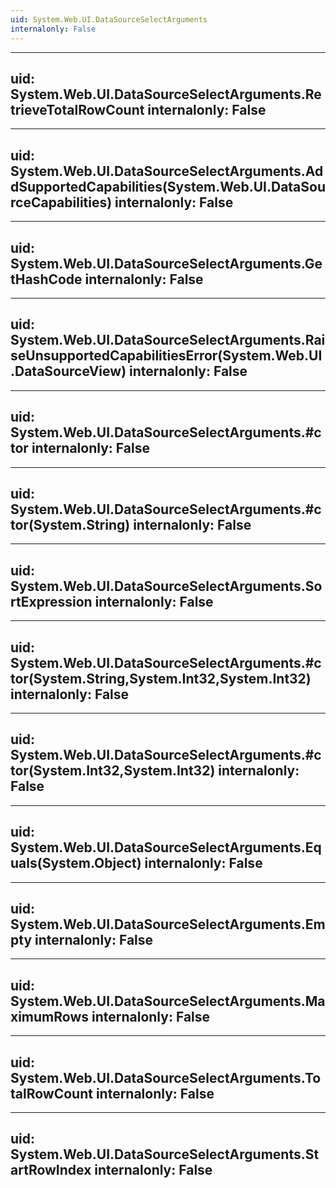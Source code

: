```yaml
---
uid: System.Web.UI.DataSourceSelectArguments
internalonly: False
---
```


---
uid: System.Web.UI.DataSourceSelectArguments.RetrieveTotalRowCount
internalonly: False
---

---
uid: System.Web.UI.DataSourceSelectArguments.AddSupportedCapabilities(System.Web.UI.DataSourceCapabilities)
internalonly: False
---

---
uid: System.Web.UI.DataSourceSelectArguments.GetHashCode
internalonly: False
---

---
uid: System.Web.UI.DataSourceSelectArguments.RaiseUnsupportedCapabilitiesError(System.Web.UI.DataSourceView)
internalonly: False
---

---
uid: System.Web.UI.DataSourceSelectArguments.#ctor
internalonly: False
---

---
uid: System.Web.UI.DataSourceSelectArguments.#ctor(System.String)
internalonly: False
---

---
uid: System.Web.UI.DataSourceSelectArguments.SortExpression
internalonly: False
---

---
uid: System.Web.UI.DataSourceSelectArguments.#ctor(System.String,System.Int32,System.Int32)
internalonly: False
---

---
uid: System.Web.UI.DataSourceSelectArguments.#ctor(System.Int32,System.Int32)
internalonly: False
---

---
uid: System.Web.UI.DataSourceSelectArguments.Equals(System.Object)
internalonly: False
---

---
uid: System.Web.UI.DataSourceSelectArguments.Empty
internalonly: False
---

---
uid: System.Web.UI.DataSourceSelectArguments.MaximumRows
internalonly: False
---

---
uid: System.Web.UI.DataSourceSelectArguments.TotalRowCount
internalonly: False
---

---
uid: System.Web.UI.DataSourceSelectArguments.StartRowIndex
internalonly: False
---
